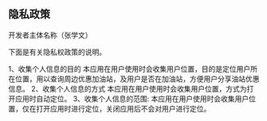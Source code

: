 ## 隐私政策

开发者主体名称（张学文）

下面是有关隐私权政策的说明。

1、收集个人信息的目的
本应用在用户使用时会收集用户位置，目的是定位用户所在位置，用以查询周边优惠加油站，及用户是否在加油站，方便用户分享油站优惠信息。
2、收集个人信息的方式
本应用在用户使用时会收集用户位置，方式为打开应用时自动定位。
3、收集个人信息的范围:
本应用在用户使用时会收集用户位置，仅在打开应用时进行定位，关闭应用后不会对用户进行定位。
